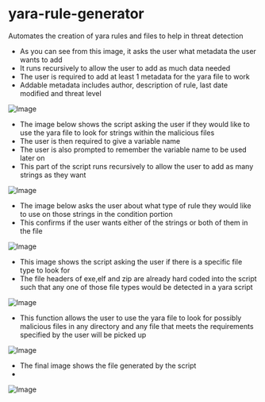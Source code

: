 # yara-rule-generator
Automates the creation of yara rules and files to help in threat detection

- As you can see from this image, it asks the user what metadata the user wants to add
- It runs recursively to allow the user to add as much data needed
- The user is required to add at least 1 metadata for the yara file to work
- Addable metadata includes author, description of rule, last date modified and threat level

![Image](https://github.com/user-attachments/assets/762bfe6a-9709-4a87-ad1c-e30c02e5310c)


- The image below shows the script asking the user if they would like to use the yara file to look for strings within the malicious files
- The user is then required to give a variable name
- The user is also prompted to remember the variable name to be used later on
- This part of the script runs recursively to allow the user to add as many strings as they want

![Image](https://github.com/user-attachments/assets/3e02b7e7-0939-40ab-bdac-9f76a0ec4234)


- The image below asks the user about what type of rule they would like to use on those strings in the condition portion
- This confirms if the user wants either of the strings or both of them in the file

![Image](https://github.com/user-attachments/assets/2e6f39fd-b47f-4347-8add-3a3cbb8ebd27)

- This image shows the script asking the user if there is a specific file type to look for
- The file headers of exe,elf and zip are already hard coded into the script such that any one of those file types would be detected in a yara script


![Image](https://github.com/user-attachments/assets/85ad5edd-f172-4041-b734-4d6070e1fcbb)

- This function allows the user to use the yara file to look for possibly malicious files in any directory and any file that meets the requirements specified by the user will be picked up
  
![Image](https://github.com/user-attachments/assets/1b539a2c-7ace-4c25-9452-ca0b58d1a65b)

- The final image shows the file generated by the script
- 
![Image](https://github.com/user-attachments/assets/52efde7a-be48-4453-bcb9-9e35162ec552)


